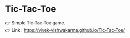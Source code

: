 # Tic-Tac-Toe
👉 Simple Tic-Tac-Toe game. <br>
👉 Link : https://vivek-vishwakarma.github.io/Tic-Tac-Toe/
